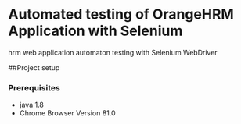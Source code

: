 # Automated testing of OrangeHRM Application with Selenium
hrm web application automaton testing with Selenium WebDriver

##Project setup
### Prerequisites
- java 1.8
- Chrome Browser Version 81.0

